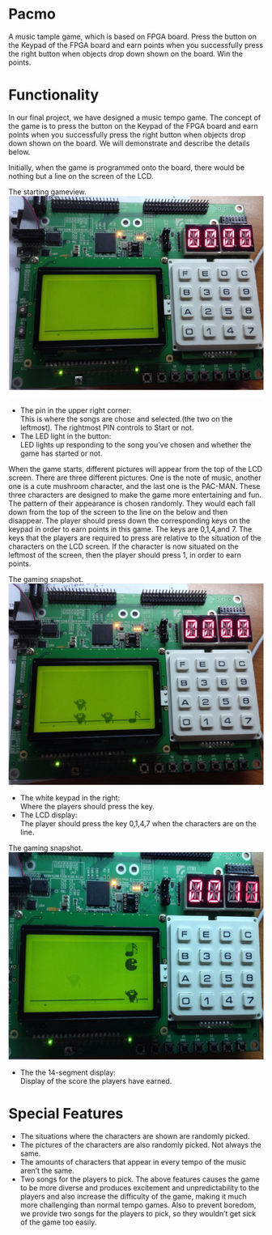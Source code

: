 # Pacmo
A music tample game, which is based on FPGA board.
Press the button on the Keypad of the FPGA board and earn points when you successfully press the right button when objects drop down shown on the board. Win the points.

# Functionality
In our final project, we have designed a music tempo game. The concept of the game is to press the button on the Keypad of the FPGA board and earn points when you successfully press the right button when objects drop down shown on the board. We will demonstrate and describe the details below.

Initially, when the game is programmed onto the board, there would be nothing but a line on the screen of the LCD.

The starting gameview. ![Alt text](/pic/Pacmo_start.jpg)
* The pin in the upper right corner: <br />
This is where the songs are chose and selected.(the two on the leftmost). The rightmost PIN controls to Start or not.
* The LED light in the button: <br />
LED lights up responding to the song you’ve chosen and whether the game has started or not.


When the game starts, different pictures will appear from the top of the LCD screen. There are three different pictures. One is the note of music, another one is a cute mushroom character, and the last one is the PAC-MAN. These three characters are designed to make the game more entertaining and fun. The pattern of their appearance is chosen randomly. They would each fall down from the top of the screen to the line on the below and then disappear. The player should press down the corresponding keys on the keypad in order to earn points in this game. The keys are 0,1,4,and 7. The keys that the players are required to press are relative to the situation of the characters on the LCD screen. If the character is now situated on the leftmost of the screen, then the player should press 1, in order to earn points.

The gaming snapshot. ![Alt text](/pic/Pacmo_gaming.jpg)
* The white keypad in the right: <br />
Where the players should press the key.
* The LCD display:  <br />
The player should press the key 0,1,4,7 when the characters are on the line.

The gaming snapshot. ![Alt text](/pic/Pacmo_point.jpg)
* The the 14-segment display: <br />
Display of the score the players have earned.


# Special Features
- The situations where the characters are shown are randomly picked.
- The pictures of the characters are also randomly picked. Not always the same.
- The amounts of characters that appear in every tempo of the music aren’t the same.
- Two songs for the players to pick.
The above features causes the game to be more diverse and produces excitement and unpredictability to the players and also increase the difficulty of the game, making it much more challenging than normal tempo games.
Also to prevent boredom, we provide two songs for the players to pick, so they wouldn’t get sick of the game too easily.
